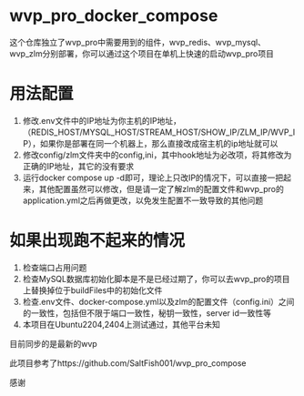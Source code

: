 # wvp_pro_docker_compose
这个仓库独立了wvp_pro中需要用到的组件，wvp_redis、wvp_mysql、wvp_zlm分别部署，你可以通过这个项目在单机上快速的启动wvp_pro项目

# 用法配置
1. 修改.env文件中的IP地址为你主机的IP地址，（REDIS_HOST/MYSQL_HOST/STREAM_HOST/SHOW_IP/ZLM_IP/WVP_IP），如果你是部署在同一个机器上，那么直接改成宿主机的ip地址就可以
2. 修改config/zlm文件夹中的config,ini，其中hook地址为必改项，将其修改为正确的IP地址，其它的没有要求    
3. 运行docker compose up -d即可，理论上只改IP的情况下，可以直接一把起来，其他配置虽然可以修改，但是请一定了解zlm的配置文件和wvp_pro的application.yml之后再做更改，以免发生配置不一致导致的其他问题

# 如果出现跑不起来的情况
1. 检查端口占用问题
2. 检查MySQL数据库初始化脚本是不是已经过期了，你可以去wvp_pro的项目上替换掉位于buildFiles中的初始化文件
3. 检查.env文件、docker-compose.yml以及zlm的配置文件（config.ini）之间的一致性，包括但不限于端口一致性，秘钥一致性，server id一致性等
4. 本项目在Ubuntu2204,2404上测试通过，其他平台未知

目前同步的是最新的wvp

此项目参考了https://github.com/SaltFish001/wvp_pro_compose

感谢
